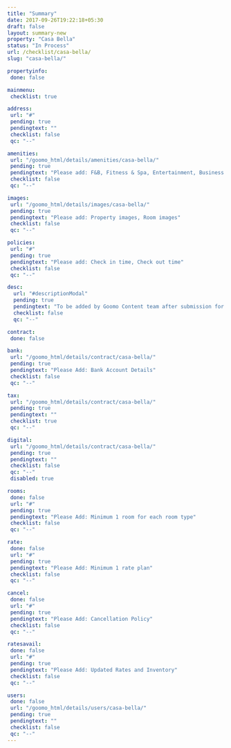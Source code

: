 ```yaml
---
title: "Summary"
date: 2017-09-26T19:22:18+05:30
draft: false
layout: summary-new
property: "Casa Bella"
status: "In Process"
url: /checklist/casa-bella/
slug: "casa-bella/"

propertyinfo:
 done: false

mainmenu:
 checklist: true

address:
 url: "#"
 pending: true
 pendingtext: ""
 checklist: false
 qc: "--"

amenities:
 url: "/goomo_html/details/amenities/casa-bella/"
 pending: true
 pendingtext: "Please add: F&B, Fitness & Spa, Entertainment, Business services, Miscellaneous, Complimentary services, Recreation"
 checklist: false
 qc: "--"

images:
 url: "/goomo_html/details/images/casa-bella/"
 pending: true
 pendingtext: "Please add: Property images, Room images"
 checklist: false
 qc: "--"

policies:
 url: "#"
 pending: true
 pendingtext: "Please add: Check in time, Check out time"
 checklist: false
 qc: "--"

desc:
  url: "#descriptionModal"
  pending: true
  pendingtext: "To be added by Goomo Content team after submission for review"
  checklist: false
  qc: "--"

contract:
 done: false

bank:
 url: "/goomo_html/details/contract/casa-bella/"
 pending: true
 pendingtext: "Please Add: Bank Account Details"
 checklist: false
 qc: "--"

tax:
 url: "/goomo_html/details/contract/casa-bella/"
 pending: true
 pendingtext: ""
 checklist: true
 qc: "--"

digital:
 url: "/goomo_html/details/contract/casa-bella/"
 pending: true
 pendingtext: ""
 checklist: false
 qc: "--"
 disabled: true

rooms:
 done: false
 url: "#"
 pending: true
 pendingtext: "Please Add: Minimum 1 room for each room type"
 checklist: false
 qc: "--"

rate:
 done: false
 url: "#"
 pending: true
 pendingtext: "Please Add: Minimum 1 rate plan"
 checklist: false
 qc: "--"

cancel:
 done: false
 url: "#"
 pending: true
 pendingtext: "Please Add: Cancellation Policy"
 checklist: false
 qc: "--"

ratesavail:
 done: false
 url: "#"
 pending: true
 pendingtext: "Please Add: Updated Rates and Inventory"
 checklist: false
 qc: "--"

users:
 done: false
 url: "/goomo_html/details/users/casa-bella/"
 pending: true
 pendingtext: ""
 checklist: false
 qc: "--"
---
```


